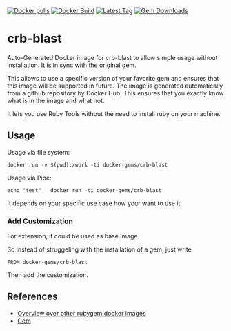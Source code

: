 [![Docker pulls](https://img.shields.io/docker/pulls/rubygem/crb-blast.svg)](https://hub.docker.com/r/rubygem/crb-blast/)
[![Docker Build](https://img.shields.io/docker/automated/rubygem/crb-blast.svg)](https://hub.docker.com/r/rubygem/crb-blast/)
[![Latest Tag](https://img.shields.io/github/tag/docker-rubygem/crb-blast.svg)](https://hub.docker.com/r/rubygem/crb-blast/)
[![Gem Downloads](https://img.shields.io/gem/dt/crb-blast.svg)](https://rubygems.org/gems/crb-blast/)
# crb-blast

Auto-Generated Docker image for crb-blast to allow simple usage without installation.
It is in sync with the original gem.

This allows to use a specific version of your favorite gem and ensures that this image will be supported in future.
The image is generated automatically from a github repository by Docker Hub.
This ensures that you exactly know what is in the image and what not.

It lets you use Ruby Tools without the need to install ruby on your machine.

## Usage

Usage via file system:

`docker run -v $(pwd):/work -ti docker-gems/crb-blast`

Usage via Pipe:

`echo "test" | docker run -ti docker-gems/crb-blast`

It depends on your specific use case how your want to use it.

### Add Customization

For extension, it could be used as base image.

So instead of struggeling with the installation of a gem, just write

`FROM docker-gems/crb-blast`

Then add the customization.

## References

 - [Overview over other rubygem docker images](https://github.com/thinkbot/docker-rubygem)
 - [Gem](https://rubygems.org/gems/crb-blast/)
